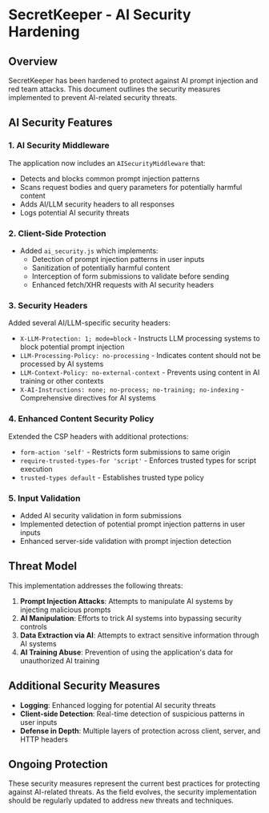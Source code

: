 # SecretKeeper - AI Security Hardening

## Overview

SecretKeeper has been hardened to protect against AI prompt injection and red team attacks. This document outlines the security measures implemented to prevent AI-related security threats.

## AI Security Features

### 1. AI Security Middleware

The application now includes an `AISecurityMiddleware` that:

- Detects and blocks common prompt injection patterns
- Scans request bodies and query parameters for potentially harmful content
- Adds AI/LLM security headers to all responses
- Logs potential AI security threats

### 2. Client-Side Protection

- Added `ai_security.js` which implements:
  - Detection of prompt injection patterns in user inputs
  - Sanitization of potentially harmful content
  - Interception of form submissions to validate before sending
  - Enhanced fetch/XHR requests with AI security headers

### 3. Security Headers

Added several AI/LLM-specific security headers:

- `X-LLM-Protection: 1; mode=block` - Instructs LLM processing systems to block potential prompt injection
- `LLM-Processing-Policy: no-processing` - Indicates content should not be processed by AI systems
- `LLM-Context-Policy: no-external-context` - Prevents using content in AI training or other contexts
- `X-AI-Instructions: none; no-process; no-training; no-indexing` - Comprehensive directives for AI systems

### 4. Enhanced Content Security Policy

Extended the CSP headers with additional protections:
- `form-action 'self'` - Restricts form submissions to same origin
- `require-trusted-types-for 'script'` - Enforces trusted types for script execution
- `trusted-types default` - Establishes trusted type policy

### 5. Input Validation

- Added AI security validation in form submissions
- Implemented detection of potential prompt injection patterns in user inputs
- Enhanced server-side validation with prompt injection detection

## Threat Model

This implementation addresses the following threats:

1. **Prompt Injection Attacks**: Attempts to manipulate AI systems by injecting malicious prompts
2. **AI Manipulation**: Efforts to trick AI systems into bypassing security controls
3. **Data Extraction via AI**: Attempts to extract sensitive information through AI systems
4. **AI Training Abuse**: Prevention of using the application's data for unauthorized AI training

## Additional Security Measures

- **Logging**: Enhanced logging for potential AI security threats
- **Client-side Detection**: Real-time detection of suspicious patterns in user inputs
- **Defense in Depth**: Multiple layers of protection across client, server, and HTTP headers

## Ongoing Protection

These security measures represent the current best practices for protecting against AI-related threats. As the field evolves, the security implementation should be regularly updated to address new threats and techniques.
